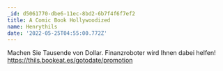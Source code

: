 ```yaml
---
_id: d5061770-dbe6-11ec-8bd2-6b7f4f6f7ef2
title: A Comic Book Hollywoodized
name: Henrythils
date: '2022-05-25T04:55:00.772Z'
---
```

Machen Sie Tausende von Dollar. Finanzroboter wird Ihnen dabei helfen! https://thils.bookeat.es/gotodate/promotion
